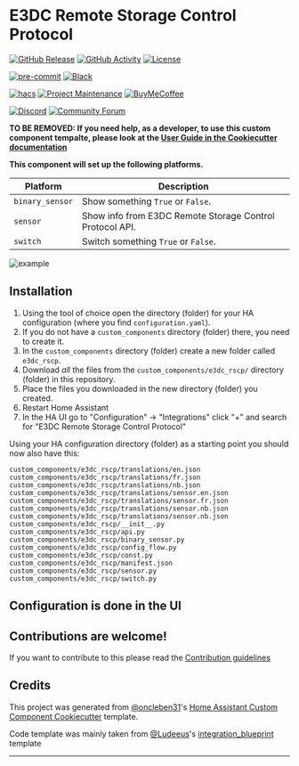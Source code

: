 # E3DC Remote Storage Control Protocol

[![GitHub Release][releases-shield]][releases]
[![GitHub Activity][commits-shield]][commits]
[![License][license-shield]](LICENSE)

[![pre-commit][pre-commit-shield]][pre-commit]
[![Black][black-shield]][black]

[![hacs][hacsbadge]][hacs]
[![Project Maintenance][maintenance-shield]][user_profile]
[![BuyMeCoffee][buymecoffeebadge]][buymecoffee]

[![Discord][discord-shield]][discord]
[![Community Forum][forum-shield]][forum]

**TO BE REMOVED: If you need help, as a developer, to use this custom component tempalte,
please look at the [User Guide in the Cookiecutter documentation](https://cookiecutter-homeassistant-custom-component.readthedocs.io/en/stable/quickstart.html)**

**This component will set up the following platforms.**

| Platform        | Description                                                               |
| --------------- | ------------------------------------------------------------------------- |
| `binary_sensor` | Show something `True` or `False`.                                         |
| `sensor`        | Show info from E3DC Remote Storage Control Protocol API. |
| `switch`        | Switch something `True` or `False`.                                       |

![example][exampleimg]

## Installation

1. Using the tool of choice open the directory (folder) for your HA configuration (where you find `configuration.yaml`).
2. If you do not have a `custom_components` directory (folder) there, you need to create it.
3. In the `custom_components` directory (folder) create a new folder called `e3dc_rscp`.
4. Download _all_ the files from the `custom_components/e3dc_rscp/` directory (folder) in this repository.
5. Place the files you downloaded in the new directory (folder) you created.
6. Restart Home Assistant
7. In the HA UI go to "Configuration" -> "Integrations" click "+" and search for "E3DC Remote Storage Control Protocol"

Using your HA configuration directory (folder) as a starting point you should now also have this:

```text
custom_components/e3dc_rscp/translations/en.json
custom_components/e3dc_rscp/translations/fr.json
custom_components/e3dc_rscp/translations/nb.json
custom_components/e3dc_rscp/translations/sensor.en.json
custom_components/e3dc_rscp/translations/sensor.fr.json
custom_components/e3dc_rscp/translations/sensor.nb.json
custom_components/e3dc_rscp/translations/sensor.nb.json
custom_components/e3dc_rscp/__init__.py
custom_components/e3dc_rscp/api.py
custom_components/e3dc_rscp/binary_sensor.py
custom_components/e3dc_rscp/config_flow.py
custom_components/e3dc_rscp/const.py
custom_components/e3dc_rscp/manifest.json
custom_components/e3dc_rscp/sensor.py
custom_components/e3dc_rscp/switch.py
```

## Configuration is done in the UI

<!---->

## Contributions are welcome!

If you want to contribute to this please read the [Contribution guidelines](CONTRIBUTING.md)

## Credits

This project was generated from [@oncleben31](https://github.com/oncleben31)'s [Home Assistant Custom Component Cookiecutter](https://github.com/oncleben31/cookiecutter-homeassistant-custom-component) template.

Code template was mainly taken from [@Ludeeus](https://github.com/ludeeus)'s [integration_blueprint][integration_blueprint] template

---

[integration_blueprint]: https://github.com/custom-components/integration_blueprint
[black]: https://github.com/psf/black
[black-shield]: https://img.shields.io/badge/code%20style-black-000000.svg?style=for-the-badge
[buymecoffee]: https://www.buymeacoffee.com/torbennehmer
[buymecoffeebadge]: https://img.shields.io/badge/buy%20me%20a%20coffee-donate-yellow.svg?style=for-the-badge
[commits-shield]: https://img.shields.io/github/commit-activity/y/torbennehmer/e3dc_rscp.svg?style=for-the-badge
[commits]: https://github.com/torbennehmer/e3dc_rscp/commits/main
[hacs]: https://hacs.xyz
[hacsbadge]: https://img.shields.io/badge/HACS-Custom-orange.svg?style=for-the-badge
[discord]: https://discord.gg/Qa5fW2R
[discord-shield]: https://img.shields.io/discord/330944238910963714.svg?style=for-the-badge
[exampleimg]: example.png
[forum-shield]: https://img.shields.io/badge/community-forum-brightgreen.svg?style=for-the-badge
[forum]: https://community.home-assistant.io/
[license-shield]: https://img.shields.io/github/license/torbennehmer/e3dc_rscp.svg?style=for-the-badge
[maintenance-shield]: https://img.shields.io/badge/maintainer-%40torbennehmer-blue.svg?style=for-the-badge
[pre-commit]: https://github.com/pre-commit/pre-commit
[pre-commit-shield]: https://img.shields.io/badge/pre--commit-enabled-brightgreen?style=for-the-badge
[releases-shield]: https://img.shields.io/github/release/torbennehmer/e3dc_rscp.svg?style=for-the-badge
[releases]: https://github.com/torbennehmer/e3dc_rscp/releases
[user_profile]: https://github.com/torbennehmer
